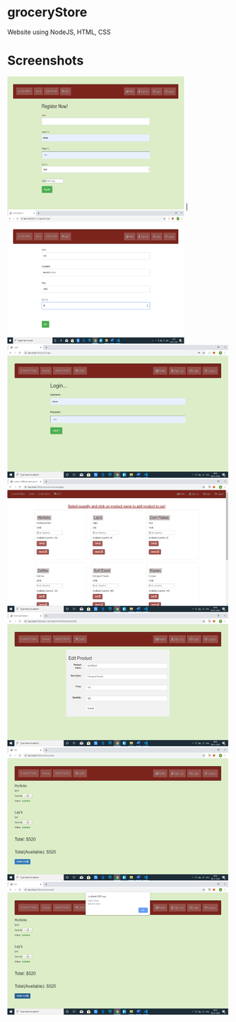# groceryStore
Website using NodeJS, HTML, CSS

# Screenshots
<img  width="400px" height="300px" src="Screenshot (188).png"> | <img  width="400px" height="300px" src="Screenshot (190).png">
<img  width="500px" height="300px" src="Screenshot (189).png">
<img  width="500px" height="300px" src="Screenshot (191).png">
<img  width="500px" height="300px" src="Screenshot (192).png">
<img  width="500px" height="300px" src="Screenshot (193).png">
<img  width="500px" height="300px" src="Screenshot (194).png">
